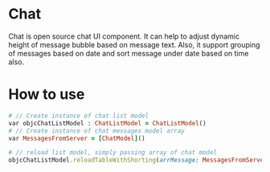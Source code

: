 # Chat

Chat is open source chat UI component. It can help to adjust dynamic height of message bubble based on message text.
Also, it support grouping of messages based on date and sort message under date based on time also.

# How to use

```ruby
# // Create instance of chat list model
var objcChatListModel : ChatListModel = ChatListModel()
# // Create instance of chat messages model array
var MessagesFromServer = [ChatModel]()

# // reload list model, simply passing array of chat model
objcChatListModel.reloadTableWithShorting(arrMessage: MessagesFromServer)
```
